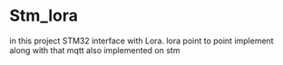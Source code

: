 # Stm_lora
in this project STM32 interface with Lora. lora point to point implement along with that mqtt also implemented on stm 
